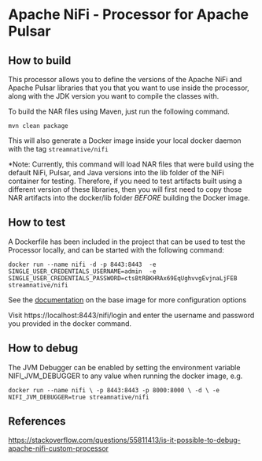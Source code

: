 # Apache NiFi - Processor for Apache Pulsar

## How to build

This processor allows you to define the versions of the Apache NiFi and Apache Pulsar libraries that you that you want to use inside the processor, along with the JDK version you want to compile the classes with. 

To build the NAR files using Maven, just run the following command. 

`mvn clean package`

This will also generate a Docker image inside your local docker daemon with the tag `streamnative/nifi`

*Note: Currently, this command will load NAR files that were build using the default NiFi, Pulsar, and Java versions
into the lib folder of the NiFi container for testing. Therefore, if you need to test artifacts built using a
different version of these libraries, then you will first need to copy those NAR artifacts into the docker/lib folder *BEFORE* building
the Docker image.

## How to test

A Dockerfile has been included in the project that can be used to test the Processor locally, and can be started with the following command:

`docker run --name nifi -d -p 8443:8443 
-e SINGLE_USER_CREDENTIALS_USERNAME=admin 
-e SINGLE_USER_CREDENTIALS_PASSWORD=ctsBtRBKHRAx69EqUghvvgEvjnaLjFEB 
streamnative/nifi`

See the [documentation](https://hub.docker.com/r/apache/nifi) on the base image for more configuration options

Visit https://localhost:8443/nifi/login and enter the username and password you provided in the docker command.

## How to debug

The JVM Debugger can be enabled by setting the environment variable NIFI_JVM_DEBUGGER to any value when running the docker image, e.g.

`docker run --name nifi \
-p 8443:8443 -p 8000:8000 \
-d \
-e NIFI_JVM_DEBUGGER=true
streamnative/nifi`

## References
https://stackoverflow.com/questions/55811413/is-it-possible-to-debug-apache-nifi-custom-processor
